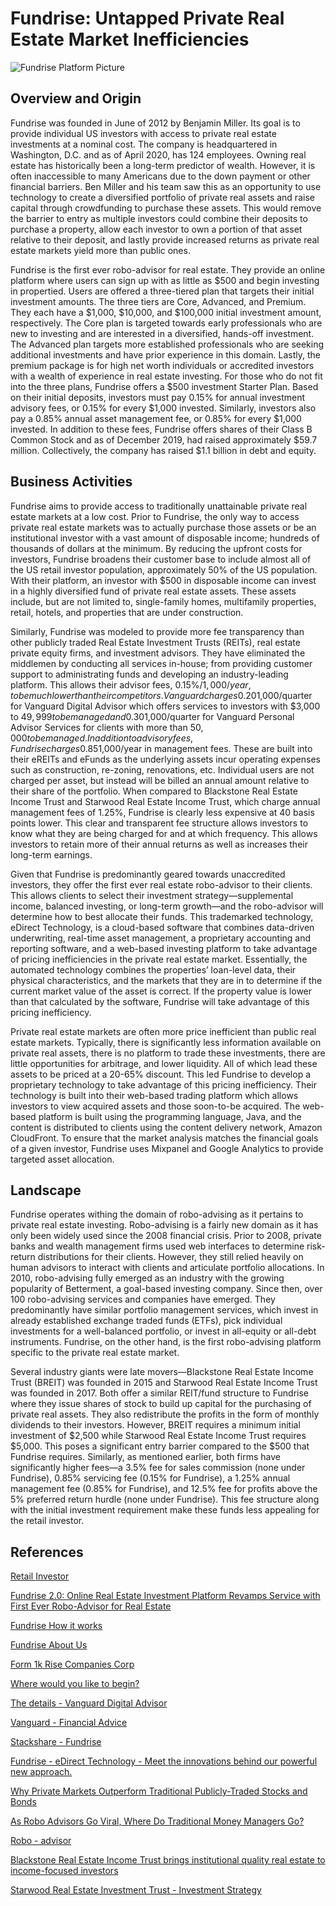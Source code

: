 # Fundrise: Untapped Private Real Estate Market Inefficiencies

![Fundrise Platform Picture](Users/fbeyegue/Documents/GitRepos/MyFinTech_GitHub/FundrisePlatform.png) 

## Overview and Origin

Fundrise was founded in June of 2012 by Benjamin Miller. Its goal is to provide individual US investors with access to private real estate investments at a nominal cost. The company is headquartered in Washington, D.C. and as of April 2020, has 124 employees. Owning real estate has historically been a long-term predictor of wealth. However, it is often inaccessible to many Americans due to the down payment or other financial barriers. Ben Miller and his team saw this as an opportunity to use technology to create a diversified portfolio of private real assets and raise capital through crowdfunding to purchase these assets. This would remove the barrier to entry as multiple investors could combine their deposits to purchase a property, allow each investor to own a portion of that asset relative to their deposit, and lastly provide increased returns as private real estate markets yield more than public ones.

Fundrise is the first ever robo-advisor for real estate. They provide an online platform where users can sign up with as little as $500 and begin investing in propertied. Users are offered a three-tiered plan that targets their initial investment amounts. The three tiers are Core, Advanced, and Premium. They each have a $1,000, $10,000, and $100,000 initial investment amount, respectively. The Core plan is targeted towards early professionals who are new to investing and are interested in a diversified, hands-off investment. The Advanced plan targets more established professionals who are seeking additional investments and have prior experience in this domain. Lastly, the premium package is for high net worth individuals or accredited investors with a wealth of experience in real estate investing. For those who do not fit into the three plans, Fundrise offers a $500 investment Starter Plan. Based on their initial deposits, investors must pay 0.15% for annual investment advisory fees, or 0.15% for every $1,000 invested. Similarly, investors also pay a 0.85% annual asset management fee, or 0.85% for every $1,000 invested. In addition to these fees, Fundrise offers shares of their Class B Common Stock and as of December 2019, had raised approximately $59.7 million. Collectively, the company has raised $1.1 billion in debt and equity.

## Business Activities

Fundrise aims to provide access to traditionally unattainable private real estate markets at a low cost. Prior to Fundrise, the only way to access private real estate markets was to actually purchase those assets or be an institutional investor with a vast amount of disposable income; hundreds of thousands of dollars at the minimum. By reducing the upfront costs for investors, Fundrise broadens their customer base to include almost all of the US retail investor population, approximately 50% of the US population. With their platform, an investor with $500 in disposable income can invest in a highly diversified fund of private real estate assets. These assets include, but are not limited to, single-family homes, multifamily properties, retail, hotels, and properties that are under construction. 

Similarly, Fundrise was modeled to provide more fee transparency than other publicly traded Real Estate Investment Trusts (REITs), real estate private equity firms, and investment advisors. They have eliminated the middlemen by conducting all services in-house; from providing customer support to administrating funds and developing an industry-leading platform. This allows their advisor fees, 0.15%/$1,000/year, to be much lower than their competitors. Vanguard charges 0.20%/$1,000/quarter for Vanguard Digital Advisor which offers services to investors with $3,000 to $49,999 to be managed and 0.30%/$1,000/quarter for Vanguard Personal Advisor Services for clients with more than $50,000 to be managed. In addition to advisory fees, Fundrise charges 0.85%/$1,000/year in management fees. These are built into their eREITs and eFunds as the underlying assets incur operating expenses such as construction, re-zoning, renovations, etc. Individual users are not charged per asset, but instead will be billed an annual amount relative to their share of the portfolio. When compared to Blackstone Real Estate Income Trust and Starwood Real Estate Income Trust, which charge annual management fees of 1.25%, Fundrise is clearly less expensive at 40 basis points lower. This clear and transparent fee structure allows investors to know what they are being charged for and at which frequency. This allows investors to retain more of their annual returns as well as increases their long-term earnings. 

Given that Fundrise is predominantly geared towards unaccredited investors, they offer the first ever real estate robo-advisor to their clients. This allows clients to select their investment strategy—supplemental income, balanced investing, or long-term growth—and the robo-advisor will determine how to best allocate their funds. This trademarked technology, eDirect Technology, is a cloud-based software that combines data-driven underwriting, real-time asset management, a proprietary accounting and reporting software, and a web-based investing platform to take advantage of pricing inefficiencies in the private real estate market. Essentially, the automated technology combines the properties’ loan-level data, their physical characteristics, and the markets that they are in to determine if the current market value of the asset is correct. If the property value is lower than that calculated by the software, Fundrise will take advantage of this pricing inefficiency.

Private real estate markets are often more price inefficient than public real estate markets. Typically, there is significantly less information available on private real assets, there is no platform to trade these investments, there are little opportunities for arbitrage, and lower liquidity. All of which lead these assets to be priced at a 20-65% discount. This led Fundrise to develop a proprietary technology to take advantage of this pricing inefficiency. Their technology is built into their web-based trading platform which allows investors to view acquired assets and those soon-to-be acquired. The web-based platform is built using the programming language, Java, and the content is distributed to clients using the content delivery network, Amazon CloudFront. To ensure that the market analysis matches the financial goals of a given investor, Fundrise uses Mixpanel and Google Analytics to provide targeted asset allocation.

## Landscape

Fundrise operates withing the domain of robo-advising as it pertains to private real estate investing. Robo-advising is a fairly new domain as it has only been widely used since the 2008 financial crisis. Prior to 2008, private banks and wealth management firms used web interfaces to determine risk-return distributions for their clients. However, they still relied heavily on human advisors to interact with clients and articulate portfolio allocations. In 2010, robo-advising fully emerged as an industry with the growing popularity of Betterment, a goal-based investing company. Since then, over 100 robo-advising services and companies have emerged. They predominantly have similar portfolio management services, which invest in already established exchange traded funds (ETFs), pick individual investments for a well-balanced portfolio, or invest in all-equity or all-debt instruments. Fundrise, on the other hand, is the first robo-advising platform specific to the private real estate market. 

Several industry giants were late movers—Blackstone Real Estate Income Trust (BREIT) was founded in 2015 and Starwood Real Estate Income Trust was founded in 2017. Both offer a similar REIT/fund structure to Fundrise where they issue shares of stock to build up capital for the purchasing of private real assets. They also redistribute the profits in the form of monthly dividends to their investors. However, BREIT requires a minimum initial investment of $2,500 while Starwood Real Estate Income Trust requires $5,000. This poses a significant entry barrier compared to the $500 that Fundrise requires. Similarly, as mentioned earlier, both firms have significantly higher fees—a 3.5% fee for sales commission (none under Fundrise), 0.85% servicing fee (0.15% for Fundrise), a 1.25% annual management fee (0.85% for Fundrise), and 12.5% fee for profits above the 5% preferred return hurdle (none under Fundrise). This fee structure along with the initial investment requirement make these funds less appealing for the retail investor.   











## References

[Retail Investor](https://www.investopedia.com/terms/r/retailinvestor.asp) 

[Fundrise 2.0: Online Real Estate Investment Platform Revamps Service with First Ever Robo-Advisor for Real Estate](https://www.crowdfundinsider.com/2017/06/101973-fundrise-2-0-online-real-estate-investment-platform-revamps-service-first-ever-robo-advisor-real-estate/)

[Fundrise How it works](https://fundrise.com/how-it-works)

[Fundrise About Us](https://fundrise.com/about)

[Form 1k Rise Companies Corp](https://sec.report/Document/0001104659-20-053560/)

[Where would you like to begin?](https://fundrise.com/start-investing/initial-account-level)

[The details - Vanguard Digital Advisor](https://investor.vanguard.com/financial-advisor/digital-advisor-details)

[Vanguard - Financial Advice](https://investor.vanguard.com/financial-advisor/financial-advice/)

[Stackshare - Fundrise](https://stackshare.io/fundrise/fundrise#team)

[Fundrise - eDirect Technology - Meet the innovations behind our powerful new approach.](https://fundrise.com/e-direct-investing)

[Why Private Markets Outperform Traditional Publicly-Traded Stocks and Bonds](https://fundrise.com/resources/cross-market-efficiency-gains)

[As Robo Advisors Go Viral, Where Do Traditional Money Managers Go?](https://www.investors.com/etfs-and-funds/etfs/fund-industry-wakens-from-slumber-to-take-on-digital-advice-upstarts/)

[Robo - advisor](https://en.wikipedia.org/wiki/Robo-advisor#:~:text=Robo%2Dadvisors%20or%20robo%2Dadvisers,on%20mathematical%20rules%20or%20algorithms.)

[Blackstone Real Estate Income Trust brings institutional quality real estate to income-focused investors](https://www.breit.com/)

[Starwood Real Estate Investment Trust - Investment Strategy](https://www.starwoodnav.reit/sreit/investment-strategy/) 
